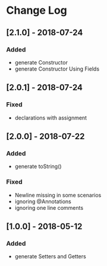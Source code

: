 # Change Log

## [2.1.0] - 2018-07-24
### Added
- generate Constructor
- generate Constructor Using Fields

## [2.0.1] - 2018-07-24
### Fixed
- declarations with assignment

## [2.0.0] - 2018-07-22
### Added
- generate toString()

### Fixed
- Newline missing in some scenarios
- ignoring @Annotations
- ignoring one line comments


## [1.0.0] - 2018-05-12
### Added
- generate Setters and Getters
